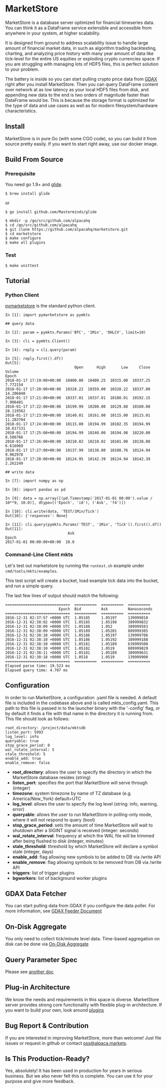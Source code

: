 # MarketStore

MarketStore is a database server optimized for financial timeseries data.
You can think it as a DataFrame service extensible and accessible from
anywhere in your system, at higher scalability.

It is designed from ground to address scalability issue to handle large
amount of financial market data, in such as algorithm trading backtesting,
charting, and analyzing price history with many year amount of data like
tick-level for the entire US equities or exploding crypto currencies
space.  If you are struggling with managing lots of HDF5 files, this is
perfect solution to your problem.

The battery is inside so you can start pulling crypto price data from [GDAX](https://docs.gdax.com/#get-historic-rates)
right after you install MarketStore. Then you can query DataFrame content
over network at as low latency as your local HDF5 files from disk, and
appending new data to the end is two orders of magnitude faster than
DataFrame would be.  This is because the storage format is optimized for
the type of data and use cases as well as for modern filesystem/hardware
characteristics.


## Install

MarketStore is in pure Go (with some CGO code), so you can build it from
source pretty easily.  If you want to start right away, use our docker image.

## Build From Source

### Prerequisite

You need go 1.9+ and [glide](http://glide.sh/).

```
$ brew install glide
```

or

```
$ go install github.com/Masterminds/glide
```

```
$ mkdir -p /go/src/github.com/alpacahq
$ cd /go/src/github.com/alpacahq
$ git clone https://github.com/alpacahq/marketstore.git
$ cd marketstore
$ make configure
$ make all plugins
```

### Test

```
$ make unittest
```


## Tutorial

### Python Client
[pymarketstore](https://github.com/alpacahq/pymarketstore) is the standard
python client.

```
In [1]: import pymarketstore as pymkts

## query data

In [2]: param = pymkts.Params('BTC', '1Min', 'OHLCV', limit=10)

In [3]: cli = pymkts.Client()

In [4]: reply = cli.query(param)

In [5]: reply.first().df()
Out[5]:
                               Open      High       Low     Close     Volume
Epoch
2018-01-17 17:19:00+00:00  10400.00  10400.25  10315.00  10337.25   7.772154
2018-01-17 17:20:00+00:00  10328.22  10359.00  10328.22  10337.00  14.206040
2018-01-17 17:21:00+00:00  10337.01  10337.01  10180.01  10192.15   7.906481
2018-01-17 17:22:00+00:00  10199.99  10200.00  10129.88  10160.08  28.119562
2018-01-17 17:23:00+00:00  10140.01  10161.00  10115.00  10115.01  11.283704
2018-01-17 17:24:00+00:00  10115.00  10194.99  10102.35  10194.99  10.617131
2018-01-17 17:25:00+00:00  10194.99  10240.00  10194.98  10220.00   8.586766
2018-01-17 17:26:00+00:00  10210.02  10210.02  10101.00  10138.00   6.616969
2018-01-17 17:27:00+00:00  10137.99  10138.00  10108.76  10124.94   9.962978
2018-01-17 17:28:00+00:00  10124.95  10142.39  10124.94  10142.39   2.262249

## write data

In [7]: import numpy as np

In [8]: import pandas as pd

In [9]: data = np.array([(pd.Timestamp('2017-01-01 00:00').value / 10**9, 10.0)], dtype=[('Epoch', 'i8'), ('Ask', 'f4')])

In [10]: cli.write(data, 'TEST/1Min/Tick')
Out[10]: {'responses': None}

In [11]: cli.query(pymkts.Params('TEST', '1Min', 'Tick')).first().df()
Out[11]:
                            Ask
Epoch
2017-01-01 00:00:00+00:00  10.0

```

### Command-Line Client mkts

Let's test out marketstore by running the ```runtest.sh``` example under ```cmd/tools/mkts/examples```.

This test script will create a bucket, load example tick data into the bucket, and run a simple query.

The last few lines of output should match the following:

```
=============================  ==========  ==========  ==========  
                        Epoch  Bid         Ask         Nanoseconds  
=============================  ==========  ==========  ==========  
2016-12-31 02:37:57 +0000 UTC  1.05185     1.05197     139999810   
2016-12-31 02:38:02 +0000 UTC  1.05185     1.05198     389999832   
2016-12-31 02:38:09 +0000 UTC  1.05188     1.052       389999583   
2016-12-31 02:38:09 +0000 UTC  1.05189     1.05201     889999385   
2016-12-31 02:38:10 +0000 UTC  1.05186     1.05197     139999706   
2016-12-31 02:38:10 +0000 UTC  1.05186     1.05192     389999188   
2016-12-31 02:38:10 +0000 UTC  1.05181     1.05189     639999508   
2016-12-31 02:38:10 +0000 UTC  1.05182     1.0519      889999829   
2016-12-31 02:38:11 +0000 UTC  1.05181     1.05189     389999631   
2016-12-31 02:38:18 +0000 UTC  1.0518      1.0519      139999900   
=============================  ==========  ==========  ==========  
Elapsed parse time: 19.523 ms
Elapsed query time: 4.707 ms
```

## Configuration

In order to run MarketStore, a configuration .yaml file is needed. A default file is included in the codebase
above and is called mkts_config.yaml. This path to this file is passed in to the launcher binary with the
'-config' flag, or by default it finds a file with that name in the directory it is running from. This file
should look as follows:

```shell
root_directory: /project/data/mktsdb
listen_port: 5993
log_level: info
queryable: true
stop_grace_period: 0
wal_rotate_interval: 5
stale_threshold: 5
enable_add: true
enable_remove: false

```

* __root_directory__: allows the user to specify the directory in which the MarketStore database resides (string)
* __listen_port__: specifies the port that MarketStore will serve through (integer)
* __timezone__: system timezone by name of TZ database (e.g. America/New_York) default=UTC
* __log_level__: allows the user to specify the log level (string: info, warning, error)
* __queryable__: allows the user to run MarketStore in polling-only mode, where it will not respond to query (bool)
* __stop_grace_period__: sets the amount of time MarketStore will wait to shutdown after a SIGINT signal is received (integer: seconds)
* __wal_rotate_interval__: frequency at which the WAL file will be trimmed after being flushed to disk (integer, minutes)
* __stale_threshold__: threshold by which MarketStore will declare a symbol stale (integer, days)
* __enable_add__: flag allowing new symbols to be added to DB via /write API
* __enable_remove__: flag allowing symbols to be removed from DB via /write API
* __triggers__: list of trigger plugins
* __bgworkers__: list of background worker plugins


## GDAX Data Fetcher

You can start pulling data from GDAX if you configure the data poller.
For more information, see [GDAX Feeder Document](./contrib/gdaxfeeder/)

## On-Disk Aggregate

You only need to collect tick/minute level data.  Time-based aggregation
on disk can be done via [On-Disk Aggregate](./contrib/ondiskagg/)

## Query Parameter Spec

Please see [another doc](./frontend/)

## Plug-in Architecture

We know the needs and requirements in this space is diverse.  MarketStore
server provides strong core functionality with flexible plug-in architecture.
If you want to build your own, look around [plugins](./plugins/)

## Bug Report & Contribution

If you are interested in improving MarketStore, more than welcome!  Just file issues or request in github or contact oss@alpaca.markets.

## Is This Production-Ready?

Yes, absolutely!  It has been used in production for years in serious business.
But we also never felt this is complete.  You can use it for your purpose
and give more feedback.
